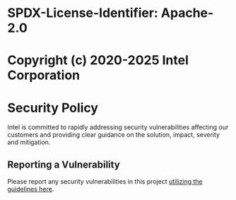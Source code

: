 # SPDX-License-Identifier: Apache-2.0
# Copyright (c) 2020-2025 Intel Corporation

# Security Policy
Intel is committed to rapidly addressing security vulnerabilities affecting our customers and providing clear guidance on the solution, impact, severity and mitigation. 

## Reporting a Vulnerability
Please report any security vulnerabilities in this project [utilizing the guidelines here](https://www.intel.com/content/www/us/en/security-center/vulnerability-handling-guidelines.html).

